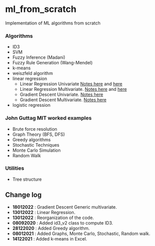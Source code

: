 # ml_from_scratch

Implementation of ML algorithms from scratch

### Algorithms

- ID3
- SVM
- Fuzzy Inference (Madani)
- Fuzzy Rule Generation (Wang-Mendel)
- k-means
- weiszfeld algorithm
- linear regression
  - Linear Regression Univariate [Notes here](https://carmelgafa.com/tags/linear-regression/) and [here](https://carmelgafa.com/post/ml_linearreg_univariatepython/)
  - Linear Regression Multivariate. [Notes here](https://carmelgafa.com/post/ml_linearreg_multivariate/) and [here](https://carmelgafa.com/post/ml_linearreg_multivariatepython/)
  - Gradient Descent Univariate. [Notes here](https://carmelgafa.com/post/ml_linearreg_gradientdescent/)
  - Gradient Descent Multivariate. [Notes here](https://carmelgafa.com/post/ml_linearreg_multivariatedescent/)
- logistic regression

### John Guttag MIT worked examples

- Brute force resolution
- Graph Theory (BFS, DFS)
- Greedy algorithms
- Stochastic Techniques
- Monte Carlo Simulation
- Random Walk

### Utilities

- Tree structure

## Change log

- **18012022** : Gradient Descent Generic multivariate.
- **13012022** : Linear Regression.
- **13012022** : Reorganization of the code.
- **08092020** : Added id3_v2 class to compute ID3.
- **28122020** : Added Greedy algorithm.
- **08012021** : Added Graphs, Monte Carlo, Stochastic, Random walk.
- **14122021** : Added k-means in Excel.
